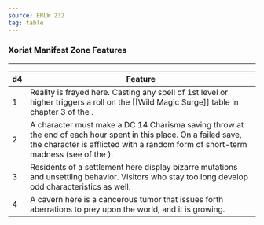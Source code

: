 ```yaml
---
source: ERLW 232
tag: table
---
```


### Xoriat Manifest Zone Features
---
|d4|Feature|
|----|------------|
|1|Reality is frayed here. Casting any spell of 1st level or higher triggers a roll on the [[Wild Magic Surge]] table in chapter 3 of the .|
|2|A character must make a DC 14 Charisma saving throw at the end of each hour spent in this place. On a failed save, the character is afflicted with a random form of short-term madness (see  of the ).|
|3|Residents of a settlement here display bizarre mutations and unsettling behavior. Visitors who stay too long develop odd characteristics as well.|
|4|A cavern here is a cancerous tumor that issues forth aberrations to prey upon the world, and it is growing.|
